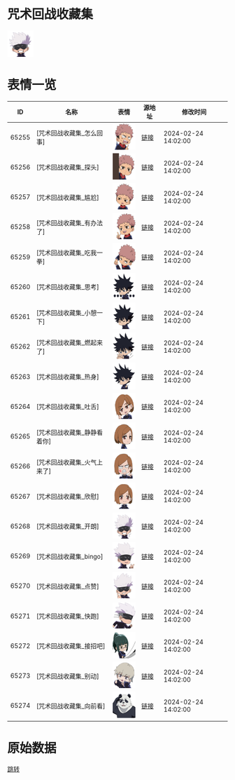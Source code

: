 # 咒术回战收藏集

<img src="./cover.png" height="60" alt="cover" />

# 表情一览

|ID|名称|表情|源地址|修改时间|
|----|----|----|----|----|
|65255|[咒术回战收藏集_怎么回事]|<img src="./pic/065255_%5B咒术回战收藏集_怎么回事%5D.png" height="60" alt="怎么回事"/>|[链接](https://i0.hdslb.com/bfs/garb/ee3a0acb0a302716cfa91099df7d93bc1aed7b60.png)|2024-02-24 14:02:00|
|65256|[咒术回战收藏集_探头]|<img src="./pic/065256_%5B咒术回战收藏集_探头%5D.png" height="60" alt="探头"/>|[链接](https://i0.hdslb.com/bfs/garb/fdc7922687018474e6d8fe84eaa814993d16b732.png)|2024-02-24 14:02:00|
|65257|[咒术回战收藏集_尴尬]|<img src="./pic/065257_%5B咒术回战收藏集_尴尬%5D.png" height="60" alt="尴尬"/>|[链接](https://i0.hdslb.com/bfs/garb/f1eac6cc63a862df39976b24ae45c73453ea2ac1.png)|2024-02-24 14:02:00|
|65258|[咒术回战收藏集_有办法了]|<img src="./pic/065258_%5B咒术回战收藏集_有办法了%5D.png" height="60" alt="有办法了"/>|[链接](https://i0.hdslb.com/bfs/garb/c63518123e775dd8d43896e53a0472de4097d228.png)|2024-02-24 14:02:00|
|65259|[咒术回战收藏集_吃我一拳]|<img src="./pic/065259_%5B咒术回战收藏集_吃我一拳%5D.png" height="60" alt="吃我一拳"/>|[链接](https://i0.hdslb.com/bfs/garb/13ff3895a57c0479547498f28605ba30e725663d.png)|2024-02-24 14:02:00|
|65260|[咒术回战收藏集_思考]|<img src="./pic/065260_%5B咒术回战收藏集_思考%5D.png" height="60" alt="思考"/>|[链接](https://i0.hdslb.com/bfs/garb/cc0595f97b2348feae14f50b709fa060f35e032c.png)|2024-02-24 14:02:00|
|65261|[咒术回战收藏集_小憩一下]|<img src="./pic/065261_%5B咒术回战收藏集_小憩一下%5D.png" height="60" alt="小憩一下"/>|[链接](https://i0.hdslb.com/bfs/garb/87a6b224f20ad31a194dc79834479dd8b9df9193.png)|2024-02-24 14:02:00|
|65262|[咒术回战收藏集_燃起来了]|<img src="./pic/065262_%5B咒术回战收藏集_燃起来了%5D.png" height="60" alt="燃起来了"/>|[链接](https://i0.hdslb.com/bfs/garb/3f45451e6e7a42a8b330d78294cc3d6e53efdae2.png)|2024-02-24 14:02:00|
|65263|[咒术回战收藏集_热身]|<img src="./pic/065263_%5B咒术回战收藏集_热身%5D.png" height="60" alt="热身"/>|[链接](https://i0.hdslb.com/bfs/garb/27bc3b30ff12dc45608d94660a4963511e9c9ee3.png)|2024-02-24 14:02:00|
|65264|[咒术回战收藏集_吐舌]|<img src="./pic/065264_%5B咒术回战收藏集_吐舌%5D.png" height="60" alt="吐舌"/>|[链接](https://i0.hdslb.com/bfs/garb/32ad6d360b476ce4c0bc71b3f62731a6aca026bc.png)|2024-02-24 14:02:00|
|65265|[咒术回战收藏集_静静看着你]|<img src="./pic/065265_%5B咒术回战收藏集_静静看着你%5D.png" height="60" alt="静静看着你"/>|[链接](https://i0.hdslb.com/bfs/garb/eb31b49b9fe252550caafbba79a42b3f7b801196.png)|2024-02-24 14:02:00|
|65266|[咒术回战收藏集_火气上来了]|<img src="./pic/065266_%5B咒术回战收藏集_火气上来了%5D.png" height="60" alt="火气上来了"/>|[链接](https://i0.hdslb.com/bfs/garb/9a0fd0d1344b3417829e2bc38d7c420317cbaebd.png)|2024-02-24 14:02:00|
|65267|[咒术回战收藏集_欣慰]|<img src="./pic/065267_%5B咒术回战收藏集_欣慰%5D.png" height="60" alt="欣慰"/>|[链接](https://i0.hdslb.com/bfs/garb/55564b45a9c3b726025483d660d45455d7dd4a59.png)|2024-02-24 14:02:00|
|65268|[咒术回战收藏集_开朗]|<img src="./pic/065268_%5B咒术回战收藏集_开朗%5D.png" height="60" alt="开朗"/>|[链接](https://i0.hdslb.com/bfs/garb/1868512e12cb780c02a084eeae213c3a8c4c3bf5.png)|2024-02-24 14:02:00|
|65269|[咒术回战收藏集_bingo]|<img src="./pic/065269_%5B咒术回战收藏集_bingo%5D.png" height="60" alt="bingo"/>|[链接](https://i0.hdslb.com/bfs/garb/18261a640dfc3a679ef41363647a51b0b65431ad.png)|2024-02-24 14:02:00|
|65270|[咒术回战收藏集_点赞]|<img src="./pic/065270_%5B咒术回战收藏集_点赞%5D.png" height="60" alt="点赞"/>|[链接](https://i0.hdslb.com/bfs/garb/ea3a2742596f538af886ee002f7b234198c71d14.png)|2024-02-24 14:02:00|
|65271|[咒术回战收藏集_快跑]|<img src="./pic/065271_%5B咒术回战收藏集_快跑%5D.png" height="60" alt="快跑"/>|[链接](https://i0.hdslb.com/bfs/garb/5fc362c1d6c453e493fba7e06216565358a0edf5.png)|2024-02-24 14:02:00|
|65272|[咒术回战收藏集_接招吧]|<img src="./pic/065272_%5B咒术回战收藏集_接招吧%5D.png" height="60" alt="接招吧"/>|[链接](https://i0.hdslb.com/bfs/garb/897e7c5bccc4f9f507c6729aaa93ed561fbe688d.png)|2024-02-24 14:02:00|
|65273|[咒术回战收藏集_别动]|<img src="./pic/065273_%5B咒术回战收藏集_别动%5D.png" height="60" alt="别动"/>|[链接](https://i0.hdslb.com/bfs/garb/2e228ae097e1f831c4c5d0ba9db0de76bbe1aeaf.png)|2024-02-24 14:02:00|
|65274|[咒术回战收藏集_向前看]|<img src="./pic/065274_%5B咒术回战收藏集_向前看%5D.png" height="60" alt="向前看"/>|[链接](https://i0.hdslb.com/bfs/garb/fc64c5bf5dcfb44ab080fee3ebd2a947f59c9286.png)|2024-02-24 14:02:00|

# 原始数据

[跳转](./raw.json)

